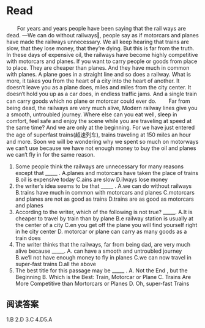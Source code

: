 # Read

　　For years and years people have been saying that the rail ways are dead. ―We can do without railways‖, people say as if motorcars and planes have made the railways unnecessary. We all keep hearing that trains are slow, that they lose money, that they‘re dying. But this is far from the truth. In these days of expensive oil, the railways have become highly competitive with motorcars and planes. If you want to carry people or goods from place to place. They are cheaper than planes. And they have much in common with planes. A plane goes in a straight line and so does a railway. What is more, it takes you from the heart of a city into the heart of another. It doesn‘t leave you as a plane does, miles and miles from the city center. It doesn‘t hold you up as a car does, in endless traffic jams. And a single train can carry goods which no plane or motorcar could ever do.
　　Far from being dead, the railways are very much alive, Modern railway lines give you a smooth, untroubled journey. Where else can you eat well, sleep in comfort, feel safe and enjoy the scene while you are traveling at speed at the same time? And we are only at the beginning. For we have just entered the age of superfast trains(超速列车), trains traveling at 150 miles an hour and more. Soon we will be wondering why we spent so much on motorways we can‘t use because we have not enough money to buy the oil and planes we can‘t fly in for the same reason.
1. Some people think the railways are unnecessary for many reasons except that _____ .
A.planes and motorcars have taken the place of trains
B.oil is expensive today
C.ains are slow
D.ilways lose money
2. the writer‘s idea seems to be that _____ .
A.we can do without railways
B.trains have much in common with motorcars and planes
C.motorcars and planes are not as good as trains
D.trains are as good as motorcars and planes
3. According to the writer, which of the following is not true? _____.
A.It is cheaper to travel by train than by plane
B.e railway station is usually at the center of a city
C.en you get off the plane you will find yourself right in he city center
D. motorcar or plane can carry as many goods as a train does
4. The writer thinks that the railways, far from being dad, are very much alive because _____.
A. can have a smooth and untroubled journey 
B.we‘ll not have enough money to fly in planes
C.we can now travel in super-fast trains 
D.all the above
5. The best title for this passage may be _____ .
A. Not the End , but the Beginning
B. Which is the Best: Train, Motorcar or Plane
C. Trains Are More Competitive than Mortorcars or Planes 
D. Oh, super-fast Trains
## 阅读答案
1.B
2.D
3.C
4.D5.A
